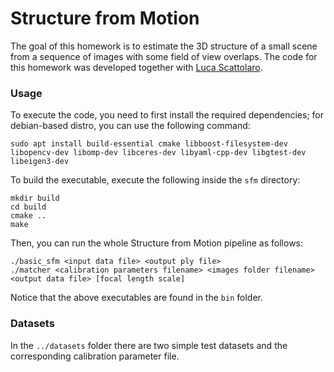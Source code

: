 # Structure from Motion

The goal of this homework is to estimate the 3D structure of a small scene from a sequence of images with some field of view overlaps. The code
for this homework was developed together with [Luca Scattolaro](https://github.com/LucaScattolaro).

### Usage

To execute the code, you need to first install the required dependencies; for debian-based distro, you can use the following command:

    sudo apt install build-essential cmake libboost-filesystem-dev libopencv-dev libomp-dev libceres-dev libyaml-cpp-dev libgtest-dev libeigen3-dev

To build the executable, execute the following inside the `sfm` directory:

    mkdir build
    cd build
    cmake ..
    make
    
Then, you can run the whole Structure from Motion pipeline as follows:

    ./basic_sfm <input data file> <output ply file>
    ./matcher <calibration parameters filename> <images folder filename><output data file> [focal length scale]
    
Notice that the above executables are found in the `bin` folder.

### Datasets

In the `../datasets` folder there are two simple test datasets and the corresponding calibration parameter file.






